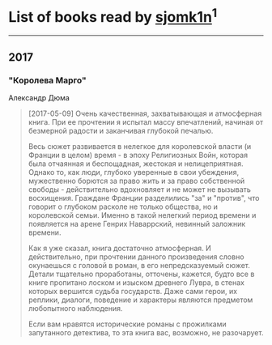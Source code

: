 # List of books read by [sjomk1n](http://vk.com/id243975624)<sup>1</sup>
---

## 2017

### "Королева Марго"
Александр Дюма
> [2017-05-09] Очень качественная, захватывающая и атмосферная книга. При ее прочтении я испытал массу впечатлений, начиная от безмерной радости и заканчивая глубокой печалью.
> 
> Весь сюжет развивается в нелегкое для королевской власти (и Франции в целом) время - в эпоху Религиозных Войн, которая была отчаянная и беспощадная, жестокая и нелицеприятная. Однако то, как люди, глубоко уверенные в свои убеждения, мужественно борются за право жить и за право собственной свободы - действительно вдохновляет и не может не вызывать восхищения. Граждане Франции разделились "за" и "против", что говорит о глубоком расколе не только общества, но и королевской семьи. Именно в такой нелегкий период времени и появляется на арене Генрих Наваррский, невинный заложник времени.
> 
> Как я уже сказал, книга достаточно атмосферная. И действительно, при прочтении данного произведения словно окунаешься с головой в роман, в его непредсказуемый сюжет. Детали тщательно проработаны, отточены, кажется, будто все в книге пропитано лоском и изыском древнего Лувра, в стенах которых вершится судьба государств. Даже сами герои, их реплики, диалоги, поведение и характеры являются предметом любопытного наблюдения. 
> 
> Если вам нравятся исторические романы с прожилками запутанного детектива, то эта книга вас, возможно, не разочарует.



